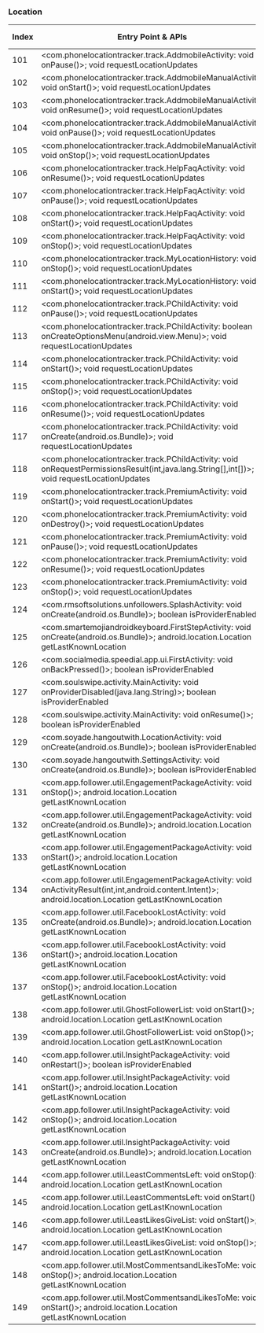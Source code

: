 ### Location
| Index | Entry Point & APIs | Screen shot | Resource id | Label |
| ------------- | ------------- | ------------- |-------------|-------------|
| 101 | <com.phonelocationtracker.track.AddmobileActivity: void onPause()>; void requestLocationUpdates | ![](D:\COSMOS\output\py\Play_win8\Social\com.phonelocationtracker.track\com.phonelocationtracker.track.AddmobileActivity.png) |  | |
| 102 | <com.phonelocationtracker.track.AddmobileManualActivity: void onStart()>; void requestLocationUpdates | ![](D:\COSMOS\output\py\Play_win8\Social\com.phonelocationtracker.track\com.phonelocationtracker.track.AddmobileManualActivity.png) |  | |
| 103 | <com.phonelocationtracker.track.AddmobileManualActivity: void onResume()>; void requestLocationUpdates | ![](D:\COSMOS\output\py\Play_win8\Social\com.phonelocationtracker.track\com.phonelocationtracker.track.AddmobileManualActivity.png) |  | |
| 104 | <com.phonelocationtracker.track.AddmobileManualActivity: void onPause()>; void requestLocationUpdates | ![](D:\COSMOS\output\py\Play_win8\Social\com.phonelocationtracker.track\com.phonelocationtracker.track.AddmobileManualActivity.png) |  | |
| 105 | <com.phonelocationtracker.track.AddmobileManualActivity: void onStop()>; void requestLocationUpdates | ![](D:\COSMOS\output\py\Play_win8\Social\com.phonelocationtracker.track\com.phonelocationtracker.track.AddmobileManualActivity.png) |  | |
| 106 | <com.phonelocationtracker.track.HelpFaqActivity: void onResume()>; void requestLocationUpdates | ![](D:\COSMOS\output\py\Play_win8\Social\com.phonelocationtracker.track\com.phonelocationtracker.track.HelpFaqActivity.png) |  | |
| 107 | <com.phonelocationtracker.track.HelpFaqActivity: void onPause()>; void requestLocationUpdates | ![](D:\COSMOS\output\py\Play_win8\Social\com.phonelocationtracker.track\com.phonelocationtracker.track.HelpFaqActivity.png) |  | |
| 108 | <com.phonelocationtracker.track.HelpFaqActivity: void onStart()>; void requestLocationUpdates | ![](D:\COSMOS\output\py\Play_win8\Social\com.phonelocationtracker.track\com.phonelocationtracker.track.HelpFaqActivity.png) |  | |
| 109 | <com.phonelocationtracker.track.HelpFaqActivity: void onStop()>; void requestLocationUpdates | ![](D:\COSMOS\output\py\Play_win8\Social\com.phonelocationtracker.track\com.phonelocationtracker.track.HelpFaqActivity.png) |  | |
| 110 | <com.phonelocationtracker.track.MyLocationHistory: void onStop()>; void requestLocationUpdates | ![](D:\COSMOS\output\py\Play_win8\Social\com.phonelocationtracker.track\com.phonelocationtracker.track.MyLocationHistory.png) |  | |
| 111 | <com.phonelocationtracker.track.MyLocationHistory: void onStart()>; void requestLocationUpdates | ![](D:\COSMOS\output\py\Play_win8\Social\com.phonelocationtracker.track\com.phonelocationtracker.track.MyLocationHistory.png) |  | |
| 112 | <com.phonelocationtracker.track.PChildActivity: void onPause()>; void requestLocationUpdates | ![](D:\COSMOS\output\py\Play_win8\Social\com.phonelocationtracker.track\com.phonelocationtracker.track.PChildActivity.png) |  | |
| 113 | <com.phonelocationtracker.track.PChildActivity: boolean onCreateOptionsMenu(android.view.Menu)>; void requestLocationUpdates | ![](D:\COSMOS\output\py\Play_win8\Social\com.phonelocationtracker.track\com.phonelocationtracker.track.PChildActivity.png) |  | |
| 114 | <com.phonelocationtracker.track.PChildActivity: void onStart()>; void requestLocationUpdates | ![](D:\COSMOS\output\py\Play_win8\Social\com.phonelocationtracker.track\com.phonelocationtracker.track.PChildActivity.png) |  | |
| 115 | <com.phonelocationtracker.track.PChildActivity: void onStop()>; void requestLocationUpdates | ![](D:\COSMOS\output\py\Play_win8\Social\com.phonelocationtracker.track\com.phonelocationtracker.track.PChildActivity.png) |  | |
| 116 | <com.phonelocationtracker.track.PChildActivity: void onResume()>; void requestLocationUpdates | ![](D:\COSMOS\output\py\Play_win8\Social\com.phonelocationtracker.track\com.phonelocationtracker.track.PChildActivity.png) |  | |
| 117 | <com.phonelocationtracker.track.PChildActivity: void onCreate(android.os.Bundle)>; void requestLocationUpdates | ![](D:\COSMOS\output\py\Play_win8\Social\com.phonelocationtracker.track\com.phonelocationtracker.track.PChildActivity.png) |  | |
| 118 | <com.phonelocationtracker.track.PChildActivity: void onRequestPermissionsResult(int,java.lang.String[],int[])>; void requestLocationUpdates | ![](D:\COSMOS\output\py\Play_win8\Social\com.phonelocationtracker.track\com.phonelocationtracker.track.PChildActivity.png) |  | |
| 119 | <com.phonelocationtracker.track.PremiumActivity: void onStart()>; void requestLocationUpdates | ![](D:\COSMOS\output\py\Play_win8\Social\com.phonelocationtracker.track\com.phonelocationtracker.track.PremiumActivity.png) |  | |
| 120 | <com.phonelocationtracker.track.PremiumActivity: void onDestroy()>; void requestLocationUpdates | ![](D:\COSMOS\output\py\Play_win8\Social\com.phonelocationtracker.track\com.phonelocationtracker.track.PremiumActivity.png) |  | |
| 121 | <com.phonelocationtracker.track.PremiumActivity: void onPause()>; void requestLocationUpdates | ![](D:\COSMOS\output\py\Play_win8\Social\com.phonelocationtracker.track\com.phonelocationtracker.track.PremiumActivity.png) |  | |
| 122 | <com.phonelocationtracker.track.PremiumActivity: void onResume()>; void requestLocationUpdates | ![](D:\COSMOS\output\py\Play_win8\Social\com.phonelocationtracker.track\com.phonelocationtracker.track.PremiumActivity.png) |  | |
| 123 | <com.phonelocationtracker.track.PremiumActivity: void onStop()>; void requestLocationUpdates | ![](D:\COSMOS\output\py\Play_win8\Social\com.phonelocationtracker.track\com.phonelocationtracker.track.PremiumActivity.png) |  | |
| 124 | <com.rmsoftsolutions.unfollowers.SplashActivity: void onCreate(android.os.Bundle)>; boolean isProviderEnabled | ![](D:\COSMOS\output\py\Play_win8\Social\com.rmsoftsolutions.unfollowers\com.rmsoftsolutions.unfollowers.SplashActivity.png) |  | |
| 125 | <com.smartemojiandroidkeyboard.FirstStepActivity: void onCreate(android.os.Bundle)>; android.location.Location getLastKnownLocation | ![](D:\COSMOS\output\py\Play_win8\Social\com.smartemojiandroidkeyboard\com.smartemojiandroidkeyboard.FirstStepActivity.png) |  | |
| 126 | <com.socialmedia.speedial.app.ui.FirstActivity: void onBackPressed()>; boolean isProviderEnabled | ![](D:\COSMOS\output\py\Play_win8\Social\com.socialmedia.speedial.app\com.socialmedia.speedial.app.ui.FirstActivity.png) |  | |
| 127 | <com.soulswipe.activity.MainActivity: void onProviderDisabled(java.lang.String)>; boolean isProviderEnabled | ![](D:\COSMOS\output\py\Play_win8\Social\com.soulswipe\com.soulswipe.activity.MainActivity.png) |  | |
| 128 | <com.soulswipe.activity.MainActivity: void onResume()>; boolean isProviderEnabled | ![](D:\COSMOS\output\py\Play_win8\Social\com.soulswipe\com.soulswipe.activity.MainActivity.png) |  | |
| 129 | <com.soyade.hangoutwith.LocationActivity: void onCreate(android.os.Bundle)>; boolean isProviderEnabled | ![](D:\COSMOS\output\py\Play_win8\Social\com.soyade.hangoutwith\com.soyade.hangoutwith.LocationActivity.png) |  | |
| 130 | <com.soyade.hangoutwith.SettingsActivity: void onCreate(android.os.Bundle)>; boolean isProviderEnabled | ![](D:\COSMOS\output\py\Play_win8\Social\com.soyade.hangoutwith\com.soyade.hangoutwith.SettingsActivity.png) |  | |
| 131 | <com.app.follower.util.EngagementPackageActivity: void onStop()>; android.location.Location getLastKnownLocation | ![](D:\COSMOS\output\py\Play_win8\Social\com.tappple.followersplus\com.app.follower.util.EngagementPackageActivity.png) |  | |
| 132 | <com.app.follower.util.EngagementPackageActivity: void onCreate(android.os.Bundle)>; android.location.Location getLastKnownLocation | ![](D:\COSMOS\output\py\Play_win8\Social\com.tappple.followersplus\com.app.follower.util.EngagementPackageActivity.png) |  | |
| 133 | <com.app.follower.util.EngagementPackageActivity: void onStart()>; android.location.Location getLastKnownLocation | ![](D:\COSMOS\output\py\Play_win8\Social\com.tappple.followersplus\com.app.follower.util.EngagementPackageActivity.png) |  | |
| 134 | <com.app.follower.util.EngagementPackageActivity: void onActivityResult(int,int,android.content.Intent)>; android.location.Location getLastKnownLocation | ![](D:\COSMOS\output\py\Play_win8\Social\com.tappple.followersplus\com.app.follower.util.EngagementPackageActivity.png) |  | |
| 135 | <com.app.follower.util.FacebookLostActivity: void onCreate(android.os.Bundle)>; android.location.Location getLastKnownLocation | ![](D:\COSMOS\output\py\Play_win8\Social\com.tappple.followersplus\com.app.follower.util.FacebookLostActivity.png) |  | |
| 136 | <com.app.follower.util.FacebookLostActivity: void onStart()>; android.location.Location getLastKnownLocation | ![](D:\COSMOS\output\py\Play_win8\Social\com.tappple.followersplus\com.app.follower.util.FacebookLostActivity.png) |  | |
| 137 | <com.app.follower.util.FacebookLostActivity: void onStop()>; android.location.Location getLastKnownLocation | ![](D:\COSMOS\output\py\Play_win8\Social\com.tappple.followersplus\com.app.follower.util.FacebookLostActivity.png) |  | |
| 138 | <com.app.follower.util.GhostFollowerList: void onStart()>; android.location.Location getLastKnownLocation | ![](D:\COSMOS\output\py\Play_win8\Social\com.tappple.followersplus\com.app.follower.util.GhostFollowerList.png) |  | |
| 139 | <com.app.follower.util.GhostFollowerList: void onStop()>; android.location.Location getLastKnownLocation | ![](D:\COSMOS\output\py\Play_win8\Social\com.tappple.followersplus\com.app.follower.util.GhostFollowerList.png) |  | |
| 140 | <com.app.follower.util.InsightPackageActivity: void onRestart()>; boolean isProviderEnabled | ![](D:\COSMOS\output\py\Play_win8\Social\com.tappple.followersplus\com.app.follower.util.InsightPackageActivity.png) |  | |
| 141 | <com.app.follower.util.InsightPackageActivity: void onStart()>; android.location.Location getLastKnownLocation | ![](D:\COSMOS\output\py\Play_win8\Social\com.tappple.followersplus\com.app.follower.util.InsightPackageActivity.png) |  | |
| 142 | <com.app.follower.util.InsightPackageActivity: void onStop()>; android.location.Location getLastKnownLocation | ![](D:\COSMOS\output\py\Play_win8\Social\com.tappple.followersplus\com.app.follower.util.InsightPackageActivity.png) |  | |
| 143 | <com.app.follower.util.InsightPackageActivity: void onCreate(android.os.Bundle)>; android.location.Location getLastKnownLocation | ![](D:\COSMOS\output\py\Play_win8\Social\com.tappple.followersplus\com.app.follower.util.InsightPackageActivity.png) |  | |
| 144 | <com.app.follower.util.LeastCommentsLeft: void onStop()>; android.location.Location getLastKnownLocation | ![](D:\COSMOS\output\py\Play_win8\Social\com.tappple.followersplus\com.app.follower.util.LeastCommentsLeft.png) |  | |
| 145 | <com.app.follower.util.LeastCommentsLeft: void onStart()>; android.location.Location getLastKnownLocation | ![](D:\COSMOS\output\py\Play_win8\Social\com.tappple.followersplus\com.app.follower.util.LeastCommentsLeft.png) |  | |
| 146 | <com.app.follower.util.LeastLikesGiveList: void onStart()>; android.location.Location getLastKnownLocation | ![](D:\COSMOS\output\py\Play_win8\Social\com.tappple.followersplus\com.app.follower.util.LeastLikesGiveList.png) |  | |
| 147 | <com.app.follower.util.LeastLikesGiveList: void onStop()>; android.location.Location getLastKnownLocation | ![](D:\COSMOS\output\py\Play_win8\Social\com.tappple.followersplus\com.app.follower.util.LeastLikesGiveList.png) |  | |
| 148 | <com.app.follower.util.MostCommentsandLikesToMe: void onStop()>; android.location.Location getLastKnownLocation | ![](D:\COSMOS\output\py\Play_win8\Social\com.tappple.followersplus\com.app.follower.util.MostCommentsandLikesToMe.png) |  | |
| 149 | <com.app.follower.util.MostCommentsandLikesToMe: void onStart()>; android.location.Location getLastKnownLocation | ![](D:\COSMOS\output\py\Play_win8\Social\com.tappple.followersplus\com.app.follower.util.MostCommentsandLikesToMe.png) |  | |
